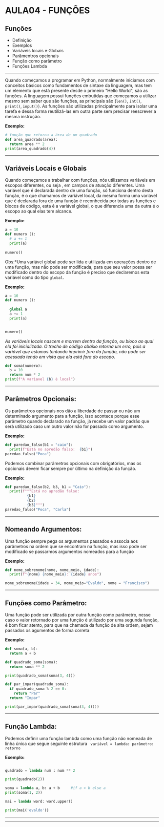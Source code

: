 
# AULA04 - FUNÇÕES

## Funções
 - Definição
 - Exemplos
 - Variáveis locais e Globais
 - Parâmentros opcionais
 - Função como parâmetro
 - Funções Lambda

---

Quando começamos a programar em Python, normalmente iniciamos com conceitos básicos como fundamentos de sintaxe da linguagem, mas tem um elemento que está presente desde o primeiro "Hello World", são as funções. 
A linguagem possui funções embutidas que começamos a utilizar mesmo sem saber que são funções, as principais são (`len()`, `int()`, `print()`, `input()`). As funções são utilizadas principalmente para isolar uma
tarefa e dessa forma reutilizá-las em outra parte sem precisar reescrever a mesma instrução.

**Exemplo:**
```python
# função que retorna a área de um quadrado
def area_quadrado(area):
  return area ** 2
print(area_quadrado(4))
```
---

## Variáveis Locais e Globais

Quando começamos a trabalhar com funções, nós utilizamos variáveis em escopos diferentes, ou seja , em campos de atuação diferentes. Uma variável que é 
declarada dentro de uma função, só funciona dentro desta função, é o que chamamos de variável local, da mesma forma uma variável que é declarada fora 
de uma função é reconhecida por todas as funções e blocos de código, esta é a variável global, o que diferencia uma da outra é o escopo ao qual elas
tem alcance.

**Exemplo:**
```python
a = 10
def numero ():
  # a += 1
  print(a)
 
numero()
```
Obs:*Uma variável global pode ser lida e utilizada em operações dentro de uma função, mas não pode ser modificada, para que seu valor possa ser modificado 
dentro do escopo da função é preciso que declaremos esta variável como do tipo `global`.

**Exemplo:**
```python
a = 10
def numero ():
 
  global a
  a += 1
  print(a)  

 
numero()
```

*As variáveis locais nascem e morrem dentro da função, ou bloco ao qual ela foi inicializada. O trecho de código abaixo retorna um erro, pois a variável que
estamos tentando imprimir fora da função, não pode ser acessada tendo em vista que ela está fora do escopo.*

```python
def soma(numero):
  b = 10
  return num * 2
print(f"A variavel {b} é local")
```
---

## Parâmetros Opcionais:

Os parâmetros opcionais nos dão a liberdade de passar ou não um determinado argumento para a função, isso acontece porque esse parâmetro quando declarado 
na função, já recebe um valor padrão que será utilizado caso um outro valor não for passado como argumento.


**Exemplo:**
```python
def paredao_falso(b1 = "caio"):
  print(f"Está no apredão falso:  {b1}")
paredao_falso("Poca")
```
Podemos combinar parâmetros opcionais com obrigatórios, mas os opcionais devem ficar sempre por último na definição da função.

**Exemplo:**
```python
def paredao_falso(b2, b3, b1 = "Caio"):
  print(f"""Está no apredão falso:  
          {b1}
          {b2}
          {b3}""")
paredao_falso("Poca", "Carla")
```
---

## Nomeando Argumentos:

Uma função sempre pega os argumentos passados e associa aos parâmetros na ordem que se encontram na função, mas isso pode ser modificado se passarmos argumentos
nomeados para a função

**Exemplo:**
```python
def nome_sobrenome(nome, nome_meio, idade):
  print(f"{nome} {nome_meio}: {idade} anos")

nome_sobrenome(idade = 34, nome_meio="Evaldo", nome = "Francisco")
```
---

## Funções como Parâmetro:

Uma função pode ser utilizada por outra função como parâmetro, nesse caso o valor retornado por uma função é utilizado por uma segunda função, 
é bom ficar atento, para que na chamada da função de alta ordem, sejam passados os agumentos  de forma correta


**Exemplo:**
```python
def soma(a, b):
  return a + b

def quadrado_soma(soma):
  return soma ** 2

print(quadrado_soma(soma(3, 4)))

def par_impar(quadrado_soma):
  if quadrado_soma % 2 == 0:
    return "Par"
  return "Impar"

print(par_impar(quadrado_soma(soma(3, 4))))
```
---


## Função Lambda:

Podemos definir uma função lambda como uma função não nomeada de linha única que segue  seguinte estrutura  ` variável = lambda: parâmetro: retorno`

**Exemplo:**
```python

quadrado = lambda num : num ** 2

print(quadrado(2))

soma = lambda a, b: a + b     #if a > b else a
print(soma(1, 2))

mai = lambda word: word.upper()

print(mai('evaldo'))

```

---


---
